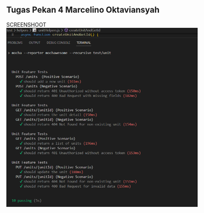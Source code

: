## Tugas Pekan 4 Marcelino Oktaviansyah

SCREENSHOOT
![image](https://github.com/marcelino230/TugasPekan4_Marcelino/blob/main/hasiltest.png)